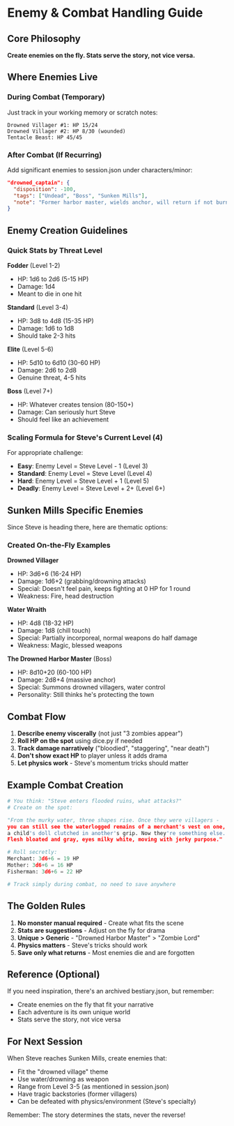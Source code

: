 # Enemy & Combat Handling Guide

## Core Philosophy
**Create enemies on the fly. Stats serve the story, not vice versa.**

## Where Enemies Live

### During Combat (Temporary)
Just track in your working memory or scratch notes:
```
Drowned Villager #1: HP 15/24
Drowned Villager #2: HP 8/30 (wounded)
Tentacle Beast: HP 45/45
```

### After Combat (If Recurring)
Add significant enemies to session.json under characters/minor:
```json
"drowned_captain": {
  "disposition": -100,
  "tags": ["Undead", "Boss", "Sunken Mills"],
  "note": "Former harbor master, wields anchor, will return if not burned"
}
```

## Enemy Creation Guidelines

### Quick Stats by Threat Level

**Fodder** (Level 1-2)
- HP: 1d6 to 2d6 (5-15 HP)
- Damage: 1d4
- Meant to die in one hit

**Standard** (Level 3-4) 
- HP: 3d8 to 4d8 (15-35 HP)
- Damage: 1d6 to 1d8
- Should take 2-3 hits

**Elite** (Level 5-6)
- HP: 5d10 to 6d10 (30-60 HP)  
- Damage: 2d6 to 2d8
- Genuine threat, 4-5 hits

**Boss** (Level 7+)
- HP: Whatever creates tension (80-150+)
- Damage: Can seriously hurt Steve
- Should feel like an achievement

### Scaling Formula for Steve's Current Level (4)

For appropriate challenge:
- **Easy**: Enemy Level = Steve Level - 1 (Level 3)
- **Standard**: Enemy Level = Steve Level (Level 4)
- **Hard**: Enemy Level = Steve Level + 1 (Level 5)
- **Deadly**: Enemy Level = Steve Level + 2+ (Level 6+)

## Sunken Mills Specific Enemies

Since Steve is heading there, here are thematic options:

### Created On-the-Fly Examples

**Drowned Villager**
- HP: 3d6+6 (16-24 HP)
- Damage: 1d6+2 (grabbing/drowning attacks)
- Special: Doesn't feel pain, keeps fighting at 0 HP for 1 round
- Weakness: Fire, head destruction

**Water Wraith** 
- HP: 4d8 (18-32 HP)
- Damage: 1d8 (chill touch)
- Special: Partially incorporeal, normal weapons do half damage
- Weakness: Magic, blessed weapons

**The Drowned Harbor Master** (Boss)
- HP: 8d10+20 (60-100 HP)
- Damage: 2d8+4 (massive anchor)
- Special: Summons drowned villagers, water control
- Personality: Still thinks he's protecting the town

## Combat Flow

1. **Describe enemy viscerally** (not just "3 zombies appear")
2. **Roll HP on the spot** using dice.py if needed
3. **Track damage narratively** ("bloodied", "staggering", "near death")
4. **Don't show exact HP** to player unless it adds drama
5. **Let physics work** - Steve's momentum tricks should matter

## Example Combat Creation

```python
# You think: "Steve enters flooded ruins, what attacks?"
# Create on the spot:

"From the murky water, three shapes rise. Once they were villagers - 
you can still see the waterlogged remains of a merchant's vest on one, 
a child's doll clutched in another's grip. Now they're something else. 
Flesh bloated and gray, eyes milky white, moving with jerky purpose."

# Roll secretly:
Merchant: 3d6+6 = 19 HP
Mother: 3d6+6 = 16 HP  
Fisherman: 3d6+6 = 22 HP

# Track simply during combat, no need to save anywhere
```

## The Golden Rules

1. **No monster manual required** - Create what fits the scene
2. **Stats are suggestions** - Adjust on the fly for drama
3. **Unique > Generic** - "Drowned Harbor Master" > "Zombie Lord"
4. **Physics matters** - Steve's tricks should work
5. **Save only what returns** - Most enemies die and are forgotten

## Reference (Optional)

If you need inspiration, there's an archived bestiary.json, but remember:
- Create enemies on the fly that fit your narrative
- Each adventure is its own unique world
- Stats serve the story, not vice versa

## For Next Session

When Steve reaches Sunken Mills, create enemies that:
- Fit the "drowned village" theme
- Use water/drowning as weapon
- Range from Level 3-5 (as mentioned in session.json)
- Have tragic backstories (former villagers)
- Can be defeated with physics/environment (Steve's specialty)

Remember: The story determines the stats, never the reverse!